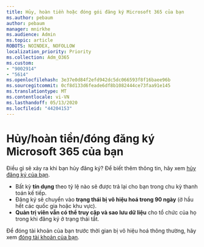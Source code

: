 ```yaml
---
title: Hủy, hoàn tiền hoặc đóng gói đăng ký Microsoft 365 của bạn
ms.author: pebaum
author: pebaum
manager: mnirkhe
ms.audience: Admin
ms.topic: article
ROBOTS: NOINDEX, NOFOLLOW
localization_priority: Priority
ms.collection: Adm_O365
ms.custom:
- "9002914"
- "5614"
ms.openlocfilehash: 3e37e0d84f2efd942dc5dc066593f8f16baee96b
ms.sourcegitcommit: 0cf8d133d6feade6df8b1082444ce73faa91e145
ms.translationtype: MT
ms.contentlocale: vi-VN
ms.lasthandoff: 05/13/2020
ms.locfileid: "44204153"
---
```

# <a name="cancelrefundclose-your-microsoft-365-subscription"></a>Hủy/hoàn tiền/đóng đăng ký Microsoft 365 của bạn

Điều gì sẽ xảy ra khi bạn hủy đăng ký? Để biết thêm thông tin, hãy xem [hủy đăng ký của bạn](https://docs.microsoft.com/microsoft-365/commerce/subscriptions/cancel-your-subscription?view=o365-worldwide).

- Bất kỳ **tín dụng** theo tỷ lệ nào sẽ được trả lại cho bạn trong chu kỳ thanh toán kế tiếp.
- Đăng ký sẽ chuyển vào **trạng thái bị vô hiệu hoá trong 90 ngày** (ở hầu hết các quốc gia hoặc khu vực).
- **Quản trị viên vẫn có thể truy cập và sao lưu dữ liệu** cho tổ chức của họ trong khi đăng ký ở trạng thái tắt.

Để đóng tài khoản của bạn trước thời gian bị vô hiệu hoá thông thường, hãy xem [đóng tài khoản của bạn](https://docs.microsoft.com/microsoft-365/commerce/close-your-account?view=o365-worldwide).
